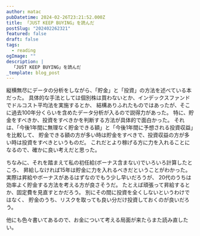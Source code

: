 ```yaml
---
author: matac
pubDatetime: 2024-02-26T23:21:52.000Z
title: 「JUST KEEP BUYING」を読んだ
postSlug: "202402262321"
featured: false
draft: false
tags:
  - reading
ogImage: ""
description: |
  「JUST KEEP BUYING」を読んだ
_template: blog_post
---
```


縦横無尽にデータの分析をしながら、「貯金」と「投資」の方法を述べている本だった。
具体的な手法としては個別株は買わないとか、インデックスファンドでドルコスト平均法を実施するとか、
結構ありふれたものではあったが、そこに過去100年分くらいを含めたデータ分析が入るので説得力があった。
特に、貯金をすべきか、投資をすべきかを判断する方法が具体的で面白かった。
それは、「今後1年間に無理なく貯金できる額」と「今後1年間に予想される投資収益」を比較して、
貯金できる額の方が多い時は貯金をすべきで、投資収益の方が多い時は投資をすべきというものだ。
これだとより稼げる方に力を入れることになるので、確かに良い考えだと思った。

ちなみに、それを踏まえて私の初任給(ボーナス含まない)でいろいろ計算したところ、
昇給しなければ15年は貯金に力を入れるべきだということがわかった。
実際は昇給やボーナスがあるはずなのでもう少し早いだろうが、
20代のうちは効率よく貯金する方法を考える方が良さそうだ。
たとえば頑張って昇給するとか、固定費を見直すとかだろう。
別にその間に投資を全くしないというわけではなく、
貯金のうち、リスクを取っても良い分だけ投資しておくのが良いだろう。

他にも色々書いてあるので、お金について考える局面が来たらまた読み直したい。
